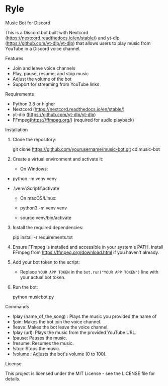 # Ryle
Music Bot for Discord

This is a Discord bot built with 
Nextcord (https://nextcord.readthedocs.io/en/stable/) and 
yt-dlp (https://github.com/yt-dlp/yt-dlp) 
that allows users to play music from YouTube in a Discord voice channel.

Features

- Join and leave voice channels
- Play, pause, resume, and stop music
- Adjust the volume of the bot
- Support for streaming from YouTube links

Requirements

- Python 3.8 or higher
- Nextcord (https://nextcord.readthedocs.io/en/stable/)
- yt-dlp (https://github.com/yt-dlp/yt-dlp)
- FFmpeg(https://ffmpeg.org/) (required for audio playback)

Installation

1. Clone the repository:
    
    git clone https://github.com/yourusername/music-bot.git
    cd music-bot
   

2. Create a virtual environment and activate it:
    - On Windows:
      
  - python -m venv venv
  - .\venv\Scripts\activate
      
    - On macOS/Linux:
      
     - python3 -m venv venv
     - source venv/bin/activate
      

3. Install the required dependencies:
    
    pip install -r requirements.txt
    

4. Ensure FFmpeg is installed and accessible in your system's PATH. 
Install FFmpeg from https://ffmpeg.org/download.html if you haven't already.

5. Add your bot token to the script:
    - Replace `YOUR APP TOKEN` in the `bot.run("YOUR APP TOKEN")` line with your actual bot token.

6. Run the bot:
    
    python musicbot.py
    

Commands

- !play (name_of_the_song) : Plays the music you provided the name of
- !join: Makes the bot join the voice channel.
- !leave: Makes the bot leave the voice channel.
- !play (url): Plays the music from the provided YouTube URL.
- !pause: Pauses the music.
- !resume: Resumes the music.
- !stop: Stops the music.
- !volume <volume>: Adjusts the bot's volume (0 to 100).

License

This project is licensed under the MIT License - see the LICENSE file for details.


